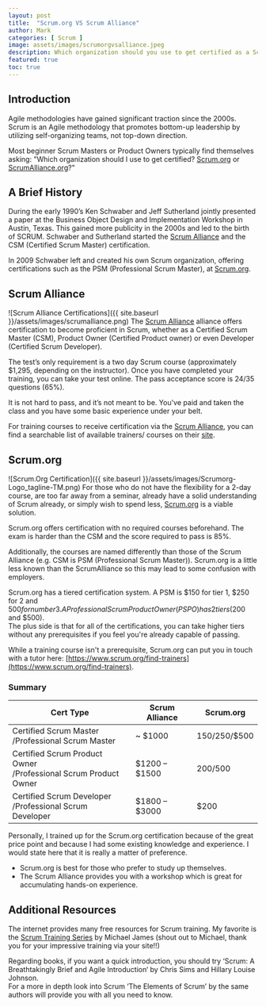 ```yaml
---
layout: post
title:  "Scrum.org VS Scrum Alliance"
author: Mark
categories: [ Scrum ]
image: assets/images/scrumorgvsalliance.jpeg
description: Which organization should you use to get certified as a Scrum Master? Find out here.
featured: true
toc: true
---
```


## Introduction

Agile methodologies have gained significant traction since the 2000s. Scrum is an Agile methodology that promotes bottom-up leadership by utilizing self-organizing teams, not top-down direction.

Most beginner Scrum Masters or Product Owners typically find themselves asking: "Which organization should I use to get certified? [Scrum.org](https://scrum.org/) or [ScrumAlliance.org](https://www.scrumalliance.org/)?"

## A Brief History

During the early 1990’s Ken Schwaber and Jeff Sutherland jointly presented a paper at the Business Object Design and Implementation Workshop in Austin, Texas. This gained more publicity in the 2000s and led to the birth of SCRUM. Schwaber and Sutherland started the [Scrum Alliance](https://www.scrumalliance.org/) and the CSM (Certified Scrum Master) certification.

In 2009 Schwaber left and created his own Scrum organization, offering certifications such as the PSM (Professional Scrum Master), at [Scrum.org](https://scrum.org/).

## Scrum Alliance
![Scrum Alliance Certifications]({{ site.baseurl }}/assets/images/scrumalliance.png)
The [Scrum Alliance](https://www.scrumalliance.org/) alliance offers certification to become proficient in Scrum, whether as a Certified Scrum Master (CSM), Product Owner (Certified Product owner) or even Developer (Certified Scrum Developer).

The test’s only requirement is a two day Scrum course (approximately $1,295, depending on the instructor). Once you have completed your training, you can take your test online. The pass acceptance score is 24/35 questions (65%).

It is not hard to pass, and it’s not meant to be. You've paid and taken the class and you have some basic experience under your belt.

For training courses to receive certification via the [Scrum Alliance](https://www.scrumalliance.org/), you can find a searchable list of available trainers/ courses on their [site](https://www.scrumalliance.org/agile-coaching/search).

## Scrum.org
![Scrum.Org Certification]({{ site.baseurl }}/assets/images/Scrumorg-Logo_tagline-TM.png)
For those who do not have the flexibility for a 2-day course, are too far away from a seminar, already have a solid understanding of Scrum already, or simply wish to spend less, [Scrum.org](https://scrum.org/) is a viable solution.

Scrum.org offers certification with no required courses beforehand. The exam is harder than the CSM and the score required to pass is 85%.

Additionally, the courses are named differently than those of the Scrum Alliance (e.g. CSM is PSM (Professional Scrum Master)). Scrum.org is a little less known than the ScrumAlliance so this may lead to some confusion with employers.

Scrum.org has a tiered certification system. A PSM is $150 for tier 1, $250 for 2 and $500 for number 3. A Professional Scrum Product Owner (PSPO) has 2 tiers ($200 and $500).  
The plus side is that for all of the certifications, you can take higher tiers without any prerequisites if you feel you're already capable of passing.

While a training course isn't a prerequisite, Scrum.org can put you in touch with a tutor here: [https://www.scrum.org/find-trainers](https://www.scrum.org/find-trainers).

### Summary

| Cert Type | Scrum Alliance | Scrum.org |
| --- |---|---|
| Certified Scrum Master<br>/Professional Scrum Master | ~ $1000 | $150/$250/$500 |
| Certified Scrum Product Owner<br>/Professional Scrum Product Owner | $1200 – $1500 | $200/$500 |
| Certified Scrum Developer<br>/Professional Scrum Developer | $1800 – $3000 | $200 |

Personally, I trained up for the Scrum.org certification because of the great price point and because I had some existing knowledge and experience. I would state here that it is really a matter of preference.

-   Scrum.org is best for those who prefer to study up themselves.
-   The Scrum Alliance provides you with a workshop which is great for accumulating hands-on experience.


## Additional Resources

The internet provides many free resources for Scrum training. My favorite is the [Scrum Training Series](http://scrumtrainingseries.com/) by Michael James (shout out to Michael, thank you for your impressive training via your site!!)

Regarding books, if you want a quick introduction, you should try ‘Scrum: A Breathtakingly Brief and Agile Introduction‘ by Chris Sims and Hillary Louise Johnson.  
For a more in depth look into Scrum ‘The Elements of Scrum’ by the same authors will provide you with all you need to know.
